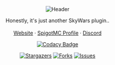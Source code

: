 
<div align="center">
  <img src="https://media.discordapp.net/attachments/859708062724915222/1272248944558342164/love.png?ex=66cf61a9&is=66ce1029&hm=93b9701e055e5f06150a60e17861ff31eed42a32e6ab9fa156ada6059b8d702f&=&format=webp&quality=lossless&width=1120&height=406" alt="Header">
  <p align="center">
    Honestly, it's just another SkyWars plugin..
    <br />
    <br />
    <a href="https://jsutreddy.tech">Website</a>
    ·
    <a href="https://www.spigotmc.org/members/justreddy.860803//">SpigotMC Profile</a>
    ·
    <a href="https://discord.gg/x2tEZcShKn">Discord</a>

[![Codacy Badge](https://app.codacy.com/project/badge/Grade/a2fbd5acea474fd58bc896503d0aa140)](https://app.codacy.com/gh/JustReddy7397/WhaleSkyWars/dashboard?utm_source=gh&utm_medium=referral&utm_content=&utm_campaign=Badge_grade)
  </p>

[![Stargazers][stars-shield]][stars-url]
[![Forks][forks-shield]][forks-url]
[![Issues][issues-shield]][issues-url]

</div>

[forks-shield]: https://img.shields.io/github/forks/JustReddy7397/WhaleSkyWars.svg?style=for-the-badge
[forks-url]: https://github.com/JustReddy7397/WhaleSkyWars/network/members
[stars-shield]: https://img.shields.io/github/stars/JustReddy7397/WhaleSkyWars.svg?style=for-the-badge
[stars-url]: https://github.com/ItsLewizzz/JustReddy7397/stargazers
[issues-shield]: https://img.shields.io/github/issues/JustReddy7397/WhaleSkyWars.svg?style=for-the-badge
[issues-url]: https://github.com/JustReddy7397/WhaleSkyWars/issues
